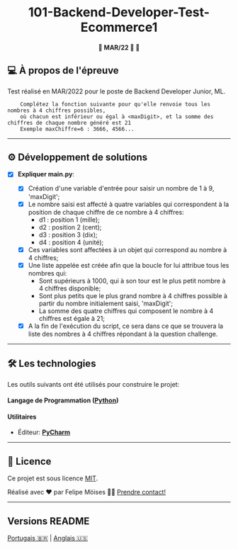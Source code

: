 <h1 align="center">
     <a> 101-Backend-Developer-Test-Ecommerce1 </a>
</h1>

<h4 align="center">
	🚧 MAR/22 🚀 🚧
</h4>

## 💻 À propos de l'épreuve

Test réalisé en MAR/2022 pour le poste de Backend Developer Junior, ML.

        Complétez la fonction suivante pour qu'elle renvoie tous les nombres à 4 chiffres possibles,
        où chacun est inférieur ou égal à <maxDigit>, et la somme des chiffres de chaque nombre généré est 21
        Exemple maxChiffre=6 : 3666, 4566...

---

## ⚙️ Développement de solutions

- [x] **Expliquer main.py**:

  - [x] Création d'une variable d'entrée pour saisir un nombre de 1 à 9, 'maxDigit';
  - [x] Le nombre saisi est affecté à quatre variables qui correspondent à la position de chaque chiffre de ce nombre à 4 chiffres:
    - d1 : position 1 (mille);
    - d2 : position 2 (cent);
    - d3 : position 3 (dix);
    - d4 : position 4 (unité);
  - [x] Ces variables sont affectées à un objet <numax> qui correspond au nombre à 4 chiffres;
  - [x] Une liste appelée <nombres> est créée afin que la boucle for lui attribue tous les nombres qui:
    - Sont supérieurs à 1000, qui à son tour est le plus petit nombre à 4 chiffres disponible; 
    - Sont plus petits que le plus grand nombre à 4 chiffres possible à partir du nombre initialement saisi, 'maxDigit';
    - La somme des quatre chiffres qui composent le nombre à 4 chiffres est égale à 21;
  - [x] A la fin de l'exécution du script, ce sera dans ce <listanumers> que se trouvera la liste des nombres à 4 chiffres répondant à la question challenge.

---

## 🛠 Les technologies

Les outils suivants ont été utilisés pour construire le projet:

#### **Langage de Programmation**  ([Python](https://www.python.org/))

#### **Utilitaires**

-   Éditeur:  **[PyCharm](https://www.jetbrains.com/pt-br/pycharm/download/#section=linux)**

---

## 📝 Licence

Ce projet est sous licence [MIT](./LICENSE).

Réalisé avec ❤️ par Felipe Möises 👋🏽 [Prendre contact!](https://www.linkedin.com/in/felipemoises/)

---

##  Versions README

[Portugais 🇧🇷](./README-PT.md)  |  [Anglais 🇺🇸](./README.md)
